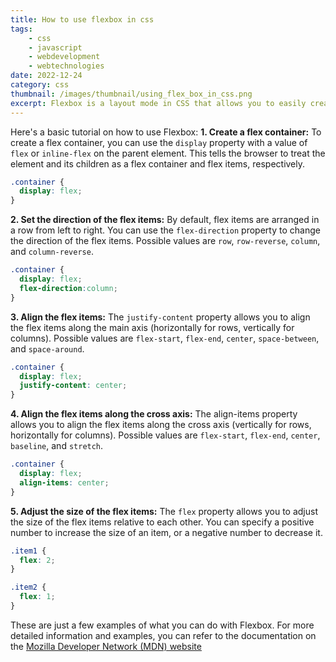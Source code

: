 ```yaml
---
title: How to use flexbox in css
tags:
    - css
    - javascript
    - webdevelopment
    - webtechnologies
date: 2022-12-24
category: css
thumbnail: /images/thumbnail/using_flex_box_in_css.png
excerpt: Flexbox is a layout mode in CSS that allows you to easily create flexible and responsive layouts. It works by defining a container element as a flex container, and its children as flex items. The flex container allows you to control the alignment, direction, and order of the flex items within it.
---
```


Here's a basic tutorial on how to use Flexbox:
<strong>1. Create a flex container:</strong> To create a flex container, you can use the <code>display</code> property with a value of <code>flex</code> or <code>inline-flex</code> on the parent element. This tells the browser to treat the element and its children as a flex container and flex items, respectively.

```css
.container {
  display: flex;
}
```

<strong>2. Set the direction of the flex items:</strong> By default, flex items are arranged in a row from left to right. You can use the <code>flex-direction</code> property to change the direction of the flex items. Possible values are <code>row</code>, <code>row-reverse</code>, <code>column</code>, and <code>column-reverse</code>.

```css
.container {
  display: flex;
  flex-direction:column;
}
```

<strong>3. Align the flex items:</strong> The <code>justify-content</code> property allows you to align the flex items along the main axis (horizontally for rows, vertically for columns). Possible values are <code>flex-start</code>, <code>flex-end</code>, <code>center</code>, <code>space-between</code>, and <code>space-around</code>.

```css
.container {
  display: flex;
  justify-content: center;
}
```


<strong>4. Align the flex items along the cross axis:</strong> The align-items property allows you to align the flex items along the cross axis (vertically for rows, horizontally for columns). Possible values are <code>flex-start</code>, <code>flex-end</code>, <code>center</code>, <code>baseline</code>, and <code>stretch</code>.

```css
.container {
  display: flex;
  align-items: center;
}
```


<strong>5. Adjust the size of the flex items:</strong> The <code>flex</code> property allows you to adjust the size of the flex items relative to each other. You can specify a positive number to increase the size of an item, or a negative number to decrease it.

```css
.item1 {
  flex: 2;
}

.item2 {
  flex: 1;
}
```



These are just a few examples of what you can do with Flexbox. For more detailed information and examples, you can refer to the documentation on the [Mozilla Developer Network (MDN) website](https://developer.mozilla.org/en-US/docs/Web/CSS/CSS_Flexible_Box_Layout/Basic_Concepts_of_Flexbox)